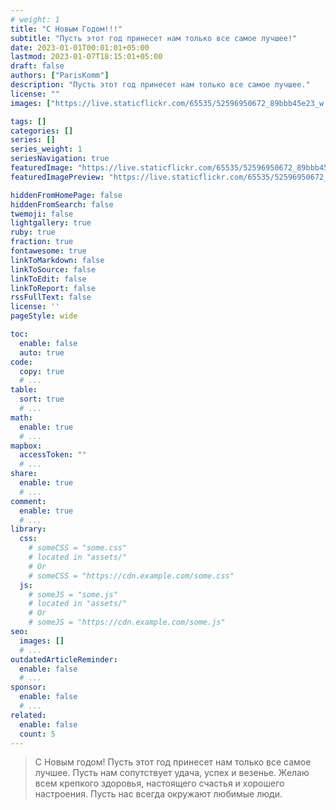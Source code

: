 ```yaml
---
# weight: 1
title: "С Новым Годом!!!"
subtitle: "Пусть этот год принесет нам только все самое лучшее!"
date: 2023-01-01T00:01:01+05:00
lastmod: 2023-01-07T18:15:01+05:00
draft: false
authors: ["ParisKomm"]
description: "Пусть этот год принесет нам только все самое лучшее."
license: ""
images: ["https://live.staticflickr.com/65535/52596950672_89bbb45e23_w.jpg"]

tags: []
categories: []
series: []
series_weight: 1
seriesNavigation: true
featuredImage: "https://live.staticflickr.com/65535/52596950672_89bbb45e23_b.jpg"
featuredImagePreview: "https://live.staticflickr.com/65535/52596950672_89bbb45e23_b.jpg"

hiddenFromHomePage: false
hiddenFromSearch: false
twemoji: false
lightgallery: true
ruby: true
fraction: true
fontawesome: true
linkToMarkdown: false
linkToSource: false
linkToEdit: false
linkToReport: false
rssFullText: false
license: ''
pageStyle: wide

toc:
  enable: false
  auto: true
code:
  copy: true
  # ...
table:
  sort: true
  # ...
math:
  enable: true
  # ...
mapbox:
  accessToken: ""
  # ...
share:
  enable: true
  # ...
comment:
  enable: true
  # ...
library:
  css:
    # someCSS = "some.css"
    # located in "assets/"
    # Or
    # someCSS = "https://cdn.example.com/some.css"
  js:
    # someJS = "some.js"
    # located in "assets/"
    # Or
    # someJS = "https://cdn.example.com/some.js"
seo:
  images: []
  # ...
outdatedArticleReminder:
  enable: false
  # ...
sponsor:
  enable: false
  # ...
related:
  enable: false
  count: 5
---
```


<!--more-->

> С Новым годом!
> Пусть этот год принесет нам только все самое лучшее.
> Пусть нам сопутствует удача, успех и везенье. Желаю всем крепкого здоровья, настоящего счастья и хорошего настроения.
> Пусть нас всегда окружают любимые люди.

